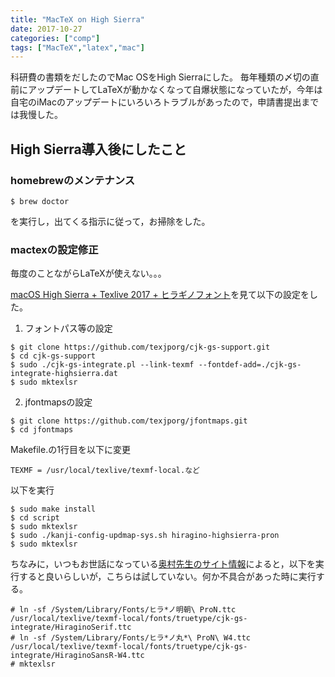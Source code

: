 ```yaml
---
title: "MacTeX on High Sierra"
date: 2017-10-27
categories: ["comp"]
tags: ["MacTeX","latex","mac"]
---
```


科研費の書類をだしたのでMac OSをHigh Sierraにした。
毎年種類の〆切の直前にアップデートしてLaTeXが動かなくなって自爆状態になっていたが，今年は自宅のiMacのアップデートにいろいろトラブルがあったので，申請書提出までは我慢した。

<!--more-->

## High Sierra導入後にしたこと

###  homebrewのメンテナンス
```
$ brew doctor
```
を実行し，出てくる指示に従って，お掃除をした。

### mactexの設定修正

毎度のことながらLaTeXが使えない。。。

[macOS High Sierra + Texlive 2017 + ヒラギノフォント](https://qiita.com/osamu620/items/8a299e44d087542e29a9)を見て以下の設定をした。

1. フォントパス等の設定
```
$ git clone https://github.com/texjporg/cjk-gs-support.git
$ cd cjk-gs-support
$ sudo ./cjk-gs-integrate.pl --link-texmf --fontdef-add=./cjk-gs-integrate-highsierra.dat
$ sudo mktexlsr
```
2. jfontmapsの設定
```
$ git clone https://github.com/texjporg/jfontmaps.git
$ cd jfontmaps
```
Makefile.の1行目を以下に変更
```
TEXMF = /usr/local/texlive/texmf-local.など
```
以下を実行
```
$ sudo make install
$ cd script
$ sudo mktexlsr
$ sudo ./kanji-config-updmap-sys.sh hiragino-highsierra-pron
$ sudo mktexlsr
```

ちなみに，いつもお世話になっている[奥村先生のサイト情報](https://okumuralab.org/bibun7/)によると，以下を実行すると良いらしいが，こちらは試していない。何か不具合があった時に実行する。
```
# ln -sf /System/Library/Fonts/ヒラ*ノ明朝\ ProN.ttc /usr/local/texlive/texmf-local/fonts/truetype/cjk-gs-integrate/HiraginoSerif.ttc
# ln -sf /System/Library/Fonts/ヒラ*ノ丸*\ ProN\ W4.ttc /usr/local/texlive/texmf-local/fonts/truetype/cjk-gs-integrate/HiraginoSansR-W4.ttc
# mktexlsr
```

